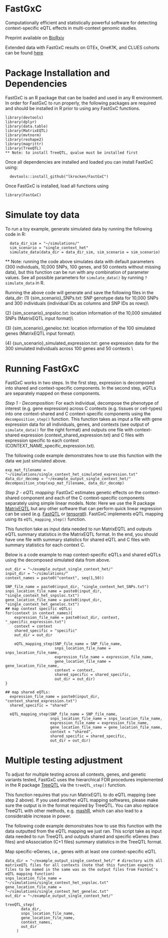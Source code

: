 # FastGxC
Computationally efficient and statistically powerful software for detecting context-specific eQTL effects in multi-context genomic studies. 

Preprint available on [BioRxiv](https://www.biorxiv.org/content/10.1101/2021.06.17.448889v1) 

Extended data with FastGxC results on GTEx, OneK1K, and CLUES cohorts can be found [here](https://zenodo.org/record/5015123#.YNJ1WpNKjOR)

# Package Installation and Dependencies
FastGxC is an R package that can be loaded and used in any R environment. 
In order for FastGxC to run properly, the following packages are required and should be installed in R prior to using any FastGxC functions.
```
library(devtools)
library(dplyr)
library(data.table)
library(MatrixEQTL)
library(mvtnorm)
library(reshape2)
library(magrittr)
library(TreeQTL)
** Note: to install TreeQTL, qvalue must be installed first

```

Once all dependencies are installed and loaded you can install FastGxC using:
```
  devtools::install_github("lkrocken/FastGxC")
```
Once FastGxC is installed, load all functions using 
```
library(FastGxC)
```

# Simulate toy data

To run a toy example, generate simulated data by running the following code in R:
```
  data_dir_sim = "~/simulations/"
  sim_scenario = "single_context_het"
  simulate_data(data_dir = data_dir_sim, sim_scenario = sim_scenario)
```

** Note: running the code above simulates data with default parameters (300 individuals, 10,000 SNPs, 100 genes, and 50 contexts without missing data), but this function can be run with any combination of parameter values. See all possible parameters for ```simulate_data()``` by running ```?simulate_data``` in R.

Running the above code will generate and save the following files in the data_dir:
(1) {sim_scenario}_SNPs.txt: SNP genotype data for 10,000 SNPs and 300 individuals (individual IDs as columns and SNP IDs as rows)\

(2) {sim_scenario}_snpsloc.txt: location information of the 10,000 simulated SNPs (MatrixEQTL input format)\

(3) {sim_scenario}_geneloc.txt: location information of the 100 simulated genes (MatrixEQTL input format)\

(4) {sun_scenario}_simulated_expression.txt: gene expression data for the 300 simulated individuals across 100 genes and 50 contexts \

# Running FastGxC

FastGxC works in two steps. In the first step, expression is decomposed into shared and context-specific components. In the second step, eQTLs are separately mapped on these components.

*Step 1 - Decomposition:* For each individual, decompose the phenotype of interest (e.g. gene expression) across C contexts (e.g. tissues or cell-types) into one context-shared and C context-specific components using the ```decomposition_step()``` function. 
This function takes as imput a file with gene expression data for all individuals, genes, and contexts (see output of ```simulate_data()``` for the right format) and outputs one file with context-shared expression (context_shared_expression.txt) and C files with expression specific to each context (CONTEXT_NAME_specific_expression.txt). 

The following code example demonstrates how to use this function with the data we just simulated above.
  
  ```
  exp_mat_filename = "~/simulations/single_context_het_simulated_expression.txt"
  data_dir_decomp = "~/example_output_single_context_het/"
  decomposition_step(exp_mat_filename, data_dir_decomp)
  ```

*Step 2 - eQTL mapping:* FastGxC estimates genetic effects on the context-shared component and each of the C context-specific components separately using simple linear models. Note: Here we use the R package [MatrixEQTL](http://www.bios.unc.edu/research/genomic_software/Matrix_eQTL/) but any other software that can perform quick linear regression can be used (e.g. [FastQTL](http://fastqtl.sourceforge.net/) or [tensorqtl](https://github.com/broadinstitute/tensorqtl)). FastGxC implements eQTL mapping using its ```eQTL_mapping_step()``` function.

This function take as input data needed to run MatrixEQTL and outputs eQTL summary statistics in the MatrixEQTL format. In the end, you should have one file with summary statistics for shared eQTL and C files with summary statistics for each context C. 

Below is a code example to map context-specific eQTLs and shared eQTLs using the decomposed simulated data from above.
```  
out_dir = "~/example_output_single_context_het/"
input_dir = "~/simulations/"
context_names = paste0("context", seq(1,50))

SNP_file_name = paste0(input_dir, "single_context_het_SNPs.txt")
snps_location_file_name = paste0(input_dir, "single_context_het_snpsloc.txt")
gene_location_file_name = paste0(input_dir, "single_context_het_geneloc.txt")
## map context specific eQTLs:
for(context in context_names){
    expression_file_name = paste0(out_dir, context, "_specific_expression.txt")
    context = context
    shared_specific = "specific"
    out_dir = out_dir

    eQTL_mapping_step(SNP_file_name = SNP_file_name,
                      snps_location_file_name = snps_location_file_name,
                      expression_file_name = expression_file_name,
                      gene_location_file_name = gene_location_file_name,
                      context = context,
                      shared_specific = shared_specific,
                      out_dir = out_dir) 
}

## map shared eQTLs:
  expression_file_name = paste0(input_dir, "context_shared_expression.txt")
  shared_specific = "shared"

  eQTL_mapping_step(SNP_file_name = SNP_file_name,
                    snps_location_file_name = snps_location_file_name,
                    expression_file_name = expression_file_name,
                    gene_location_file_name = gene_location_file_name,
                    context = "shared",
                    shared_specific = shared_specific,
                    out_dir = out_dir) 

```

# Multiple testing adjustment 

To adjust for multiple testing across all contexts, genes, and genetic variants tested, FastGxC uses the hierarchical FDR procedures implemented in the R package [TreeQTL](http://bioinformatics.org/treeqtl/) via the ```treeQTL_step()``` function. 

This function requires that you run MatrixEQTL to do eQTL mapping (see step 2 above). If you used another eQTL mapping softwares, please make sure the output is in the format required by TreeQTL. You can also replace TreeQTL with other methods, e.g. [mashR](https://github.com/stephenslab/mashr), which can also lead to a considerable increase in power. 

The following code example demonstrates how to use this function with the data outputted from the eQTL mapping we just ran. This script take as input data needed to run TreeQTL and outputs shared and specific eGenes (two files) and eAssociation (C+1 files) summary statistics in the TreeQTL format. 

Map specific-eGenes, i.e., genes with at least one context-specific eQTL 
```  
data_dir = "~/example_output_single_context_het/" # directory with all matrixeQTL files for all contexts (note that this function expects files to be named in the same was as the output files from FastGxC's eQTL mapping function)
snps_location_file_name = "~/simulations/single_context_het_snpsloc.txt"
gene_location_file_name = "~/simulations/single_context_het_geneloc.txt"
out_dir = "~/example_output_single_context_het/"

treeQTL_step(
       data_dir,
       snps_location_file_name,
       gene_location_file_name,
       context_names,
       out_dir
     )
```





